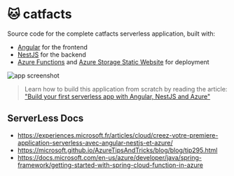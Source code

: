 # 🐱 catfacts

Source code for the complete catfacts serverless application, built with:

- [Angular](https://angular.io) for the frontend
- [NestJS](https://nestjs.com) for the backend
- [Azure Functions](https://azure.microsoft.com/services/functions/?WT.mc_id=javascript-0000-yolasors) and [Azure Storage Static Website](https://docs.microsoft.com/azure/storage/blobs/storage-blob-static-website?WT.mc_id=javascript-0000-yolasors) for deployment

![app screenshot](https://user-images.githubusercontent.com/593151/65604237-634c7b80-dfa7-11e9-922d-b7750c962fa0.jpg)

> Learn how to build this application from scratch by reading the article:
["Build your first serverless app with Angular, NestJS and Azure"](https://dev.to/azure/build-your-first-serverless-app-with-angular-nestjs-and-azure-108h)

## ServerLess Docs
- https://experiences.microsoft.fr/articles/cloud/creez-votre-premiere-application-serverless-avec-angular-nestjs-et-azure/
- https://microsoft.github.io/AzureTipsAndTricks/blog/blog/tip295.html
- https://docs.microsoft.com/en-us/azure/developer/java/spring-framework/getting-started-with-spring-cloud-function-in-azure
